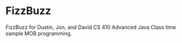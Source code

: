 # FizzBuzz
FizzBuzz for Dustin, Jon, and David
CS 410 Advanced Java
Class time sample MOB programming. 
